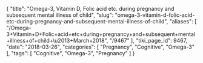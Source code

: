 {
    "title": "Omega-3, Vitamin D, Folic acid etc. during pregnancy and subsequent mental illness of child",
    "slug": "omega-3-vitamin-d-folic-acid-etc-during-pregnancy-and-subsequent-mental-illness-of-child",
    "aliases": [
        "/Omega-3+Vitamin+D+Folic+acid+etc+during+pregnancy+and+subsequent+mental+illness+of+child+\u2013+March+2018",
        "/9467"
    ],
    "tiki_page_id": 9467,
    "date": "2018-03-26",
    "categories": [
        "Pregnancy",
        "Cognitive",
        "Omega-3"
    ],
    "tags": [
        "Cognitive",
        "Omega-3",
        "Pregnancy"
    ]
}